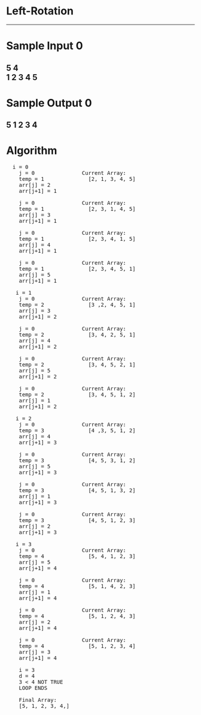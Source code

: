 # Left-Rotation
---
# Sample Input 0
5 4  
1 2 3 4 5
---
# Sample Output 0
5 1 2 3 4  
---
# Algorithm
<pre>
  i = 0
    j = 0               Current Array:
    temp = 1              [2, 1, 3, 4, 5]
    arr[j] = 2 
    arr[j+1] = 1
    
    j = 0               Current Array:
    temp = 1              [2, 3, 1, 4, 5]
    arr[j] = 3 
    arr[j+1] = 1
    
    j = 0               Current Array:
    temp = 1              [2, 3, 4, 1, 5]
    arr[j] = 4 
    arr[j+1] = 1
    
    j = 0               Current Array:
    temp = 1              [2, 3, 4, 5, 1]
    arr[j] = 5 
    arr[j+1] = 1
    
   i = 1
    j = 0               Current Array:
    temp = 2              [3 ,2, 4, 5, 1]
    arr[j] = 3 
    arr[j+1] = 2
    
    j = 0               Current Array:
    temp = 2              [3, 4, 2, 5, 1]
    arr[j] = 4 
    arr[j+1] = 2
    
    j = 0               Current Array:
    temp = 2              [3, 4, 5, 2, 1]
    arr[j] = 5 
    arr[j+1] = 2
    
    j = 0               Current Array:
    temp = 2              [3, 4, 5, 1, 2]
    arr[j] = 1 
    arr[j+1] = 2
    
   i = 2
    j = 0               Current Array:
    temp = 3              [4 ,3, 5, 1, 2]
    arr[j] = 4 
    arr[j+1] = 3
    
    j = 0               Current Array:
    temp = 3              [4, 5, 3, 1, 2]
    arr[j] = 5 
    arr[j+1] = 3
    
    j = 0               Current Array:
    temp = 3              [4, 5, 1, 3, 2]
    arr[j] = 1 
    arr[j+1] = 3
    
    j = 0               Current Array:
    temp = 3              [4, 5, 1, 2, 3]
    arr[j] = 2 
    arr[j+1] = 3
    
   i = 3
    j = 0               Current Array:
    temp = 4              [5, 4, 1, 2, 3]
    arr[j] = 5 
    arr[j+1] = 4
    
    j = 0               Current Array:
    temp = 4              [5, 1, 4, 2, 3]
    arr[j] = 1 
    arr[j+1] = 4
    
    j = 0               Current Array:
    temp = 4              [5, 1, 2, 4, 3]
    arr[j] = 2 
    arr[j+1] = 4
    
    j = 0               Current Array:
    temp = 4              [5, 1, 2, 3, 4]
    arr[j] = 3 
    arr[j+1] = 4
    
    i = 3
    d = 4
    3 < 4 NOT TRUE
    LOOP ENDS
    
    Final Array:
    [5, 1, 2, 3, 4,]
    
</pre>

